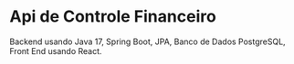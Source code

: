 # Api de Controle Financeiro

Backend usando Java 17, Spring Boot, JPA, Banco de Dados PostgreSQL,
Front End usando React.

